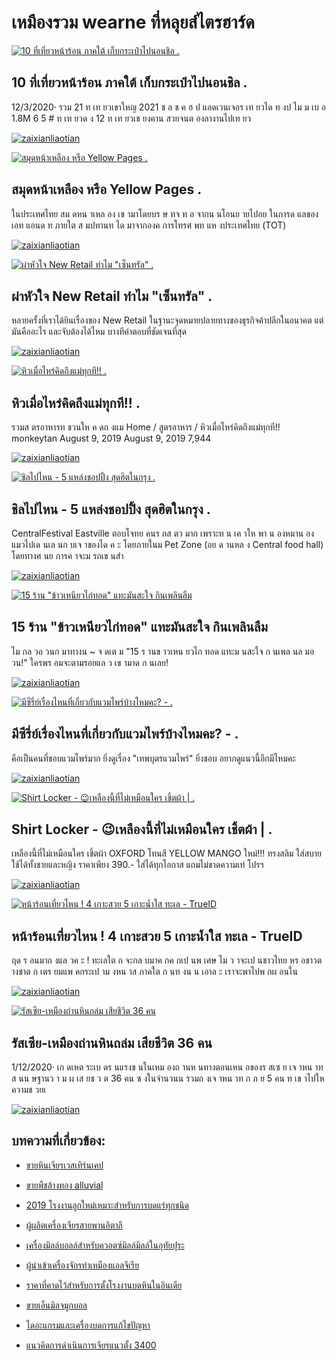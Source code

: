 # เหมืองรวม wearne ที่หลุยส์ไตรฮาร์ด
<a href="https://mnn.zoosnet.net/LR/Chatpre.aspx?id=MNN94995150&p=https://topgrinding.com/" target="_blank">![10 ที่เที่ยวหน้าร้อน ภาคใต้ เก็บกระเป๋าไปนอนชิล .](https://github.com/technlg/images/blob/main/44.jpg)</a>
## 10 ที่เที่ยวหน้าร้อน ภาคใต้ เก็บกระเป๋าไปนอนชิล .
12/3/2020· รวม 21 ท เท ยวเขาใหญ 2021 ช ล ช ค ฮ ป แอดเวนเจอร เท ยวได ท งป ไม ม เบ อ 1.8M 6 5 # ท เท ยวด ง 12 ท เท ยวเช ยงคาน สวยจนต องลางานไปเท ยว 
<a href="https://mnn.zoosnet.net/LR/Chatpre.aspx?id=MNN94995150&p=https://topgrinding.com/" target="_blank"><img src="https://github.com/technlg/images/raw/main/chat11.jpg" alt="zaixianliaotian"/></a><a href="//whatsapp.shibangsoft.com/WhatsApp.php" ><img src="https://github.com/technlg/images/raw/main/chat11.png" alt=""></a>
<a href="https://mnn.zoosnet.net/LR/Chatpre.aspx?id=MNN94995150&p=https://topgrinding.com/" target="_blank">![สมุดหน้าเหลือง หรือ Yellow Pages .](https://github.com/technlg/images/blob/main/31.jpg)</a>
## สมุดหน้าเหลือง หรือ Yellow Pages .
ในประเทศไทย สม ดหน าเหล อง เข ามาโดยบร ษ ทจ ท อ จากน นโอนย ายไปอย ในการด แลของ เอท แอนด ท ภายใต ส มปทานท ได มาจากองค การโทรศ พท แห งประเทศไทย (TOT)
<a href="https://mnn.zoosnet.net/LR/Chatpre.aspx?id=MNN94995150&p=https://topgrinding.com/" target="_blank"><img src="https://github.com/technlg/images/raw/main/chat11.jpg" alt="zaixianliaotian"/></a><a href="//whatsapp.shibangsoft.com/WhatsApp.php" ><img src="https://github.com/technlg/images/raw/main/chat11.png" alt=""></a>
<a href="https://mnn.zoosnet.net/LR/Chatpre.aspx?id=MNN94995150&p=https://topgrinding.com/" target="_blank">![ผ่าหัวใจ New Retail ทำไม "เซ็นทรัล" .](https://github.com/technlg/images/blob/main/25.jpg)</a>
## ผ่าหัวใจ New Retail ทำไม "เซ็นทรัล" .
หลายครั้งที่เราได้ยินเรื่องของ New Retail ในฐานะจุดหมายปลายทางของธุรกิจค้าปลีกในอนาคต แต่มันคืออะไร และจับต้องได้ไหม บางทีคำตอบที่ชัดเจนที่สุด 
<a href="https://mnn.zoosnet.net/LR/Chatpre.aspx?id=MNN94995150&p=https://topgrinding.com/" target="_blank"><img src="https://github.com/technlg/images/raw/main/chat11.jpg" alt="zaixianliaotian"/></a><a href="//whatsapp.shibangsoft.com/WhatsApp.php" ><img src="https://github.com/technlg/images/raw/main/chat11.png" alt=""></a>
<a href="https://mnn.zoosnet.net/LR/Chatpre.aspx?id=MNN94995150&p=https://topgrinding.com/" target="_blank">![หิวเมื่อไหร่คิดถึงแม่ทุกที!! .](https://github.com/technlg/images/blob/main/19.jpg)</a>
## หิวเมื่อไหร่คิดถึงแม่ทุกที!! .
รวมส ตรอาหารท ชวนให ค ดถ งแม Home / สูตรอาหาร / หิวเมื่อไหร่คิดถึงแม่ทุกที!! monkeytan August 9, 2019 August 9, 2019 7,944
<a href="https://mnn.zoosnet.net/LR/Chatpre.aspx?id=MNN94995150&p=https://topgrinding.com/" target="_blank"><img src="https://github.com/technlg/images/raw/main/chat11.jpg" alt="zaixianliaotian"/></a><a href="//whatsapp.shibangsoft.com/WhatsApp.php" ><img src="https://github.com/technlg/images/raw/main/chat11.png" alt=""></a>
<a href="https://mnn.zoosnet.net/LR/Chatpre.aspx?id=MNN94995150&p=https://topgrinding.com/" target="_blank">![ชิลไปไหน - 5 แหล่งชอปปิ้ง สุดฮิตในกรุง .](https://github.com/technlg/images/blob/main/57.jpg)</a>
## ชิลไปไหน - 5 แหล่งชอปปิ้ง สุดฮิตในกรุง .
CentralFestival Eastville ตอบโจทย คนร กส ตว มาก เพราะท น เค าให พา น องหมาน องแมวไปเด นเล นก บเจ าของได ค ะ โดยภายในม Pet Zone (อย ด านหล ง Central food hall) โดยทางศ นย การค าจะม รถเข นสำ 
<a href="https://mnn.zoosnet.net/LR/Chatpre.aspx?id=MNN94995150&p=https://topgrinding.com/" target="_blank"><img src="https://github.com/technlg/images/raw/main/chat11.jpg" alt="zaixianliaotian"/></a><a href="//whatsapp.shibangsoft.com/WhatsApp.php" ><img src="https://github.com/technlg/images/raw/main/chat11.png" alt=""></a>
<a href="https://mnn.zoosnet.net/LR/Chatpre.aspx?id=MNN94995150&p=https://topgrinding.com/" target="_blank">![15 ร้าน "ข้าวเหนียวไก่ทอด" แทะมันสะใจ กินเพลินลืม ](https://github.com/technlg/images/blob/main/39.jpg)</a>
## 15 ร้าน "ข้าวเหนียวไก่ทอด" แทะมันสะใจ กินเพลินลืม 
ไม กล วอ วนก มาทางน ~ จ ดเต ม "15 ร านข าวเหน ยวไก ทอด แทะม นสะใจ ก นเพล นล มอ วน!" ใครพร อมจะตามรอยแล ว เข ามาด ก นเลย!
<a href="https://mnn.zoosnet.net/LR/Chatpre.aspx?id=MNN94995150&p=https://topgrinding.com/" target="_blank"><img src="https://github.com/technlg/images/raw/main/chat11.jpg" alt="zaixianliaotian"/></a><a href="//whatsapp.shibangsoft.com/WhatsApp.php" ><img src="https://github.com/technlg/images/raw/main/chat11.png" alt=""></a>
<a href="https://mnn.zoosnet.net/LR/Chatpre.aspx?id=MNN94995150&p=https://topgrinding.com/" target="_blank">![มีซีรี่ย์เรื่องไหนที่เกี่ยวกับแวมไพร์บ้างไหมคะ? - .](https://github.com/technlg/images/blob/main/1.jpg)</a>
## มีซีรี่ย์เรื่องไหนที่เกี่ยวกับแวมไพร์บ้างไหมคะ? - .
คือเป็นคนที่ชอบแวมไพร์มาก ยิ่งดูเรื่อง &quot;เทพบุตรแวมไพร์&quot; ยิ่งชอบ อยากดูแนวนี้อีกมีไหมคะ
<a href="https://mnn.zoosnet.net/LR/Chatpre.aspx?id=MNN94995150&p=https://topgrinding.com/" target="_blank"><img src="https://github.com/technlg/images/raw/main/chat11.jpg" alt="zaixianliaotian"/></a><a href="//whatsapp.shibangsoft.com/WhatsApp.php" ><img src="https://github.com/technlg/images/raw/main/chat11.png" alt=""></a>
<a href="https://mnn.zoosnet.net/LR/Chatpre.aspx?id=MNN94995150&p=https://topgrinding.com/" target="_blank">![Shirt Locker - 😉เหลืองนี้ที่ไม่เหมือนใคร เชิ้ตผ้า | .](https://github.com/technlg/images/blob/main/27.jpg)</a>
## Shirt Locker - 😉เหลืองนี้ที่ไม่เหมือนใคร เชิ้ตผ้า | .
เหลืองนี้ที่ไม่เหมือนใคร เชิ้ตผ้า OXFORD โทนสี YELLOW MANGO ใหม่!!! ทรงสลิม ใส่สบาย ใช้ได้ทั้งชายและหญิง ราคาเพียง 390.- ใส่ได้ทุกโอกาส แถมไม่ขาดความเท่ โปรฯ 
<a href="https://mnn.zoosnet.net/LR/Chatpre.aspx?id=MNN94995150&p=https://topgrinding.com/" target="_blank"><img src="https://github.com/technlg/images/raw/main/chat11.jpg" alt="zaixianliaotian"/></a><a href="//whatsapp.shibangsoft.com/WhatsApp.php" ><img src="https://github.com/technlg/images/raw/main/chat11.png" alt=""></a>
<a href="https://mnn.zoosnet.net/LR/Chatpre.aspx?id=MNN94995150&p=https://topgrinding.com/" target="_blank">![หน้าร้อนเที่ยวไหน ! 4 เกาะสวย 5 เกาะน้ำใส ทะเล  - TrueID](https://github.com/technlg/images/blob/main/27.jpg)</a>
## หน้าร้อนเที่ยวไหน ! 4 เกาะสวย 5 เกาะน้ำใส ทะเล  - TrueID
ฤด ร อนมาถ งแล วค ะ ! ทะเลใต ก จะกล บมาค กค กเป นพ เศษ ไม ว าจะเป นชาวไทย หร อชาวต างชาต ก เตร ยมแพ คกระเป าม งหน าส ภาคใต ก นท งน น เอาล ะ เราจะพาไปพ กผ อนใน 
<a href="https://mnn.zoosnet.net/LR/Chatpre.aspx?id=MNN94995150&p=https://topgrinding.com/" target="_blank"><img src="https://github.com/technlg/images/raw/main/chat11.jpg" alt="zaixianliaotian"/></a><a href="//whatsapp.shibangsoft.com/WhatsApp.php" ><img src="https://github.com/technlg/images/raw/main/chat11.png" alt=""></a>
<a href="https://mnn.zoosnet.net/LR/Chatpre.aspx?id=MNN94995150&p=https://topgrinding.com/" target="_blank">![รัสเซีย-เหมืองถ่านหินถล่ม เสียชีวิต 36 คน](https://github.com/technlg/images/blob/main/20.jpg)</a>
## รัสเซีย-เหมืองถ่านหินถล่ม เสียชีวิต 36 คน
1/12/2020· เก ดเหต ระเบ ดร นแรงข นในเหม องถ านห นทางตอนเหน อของร สเซ ย เจ าหน าท ส นน ษฐานว า ม ผ เส ยช ว ต 36 คน ซ งในจำนวนน รวมถ งเจ าหน าท ก ภ ย 5 คน ท เข าไปให ความช วยเ 
<a href="https://mnn.zoosnet.net/LR/Chatpre.aspx?id=MNN94995150&p=https://topgrinding.com/" target="_blank"><img src="https://github.com/technlg/images/raw/main/chat11.jpg" alt="zaixianliaotian"/></a><a href="//whatsapp.shibangsoft.com/WhatsApp.php" ><img src="https://github.com/technlg/images/raw/main/chat11.png" alt=""></a>
## บทความที่เกี่ยวข้อง:
* [ขายหินเจียรเวสเทิร์นเคป](%E0%B8%82%E0%B8%B2%E0%B8%A2%E0%B8%AB%E0%B8%B4%E0%B8%99%E0%B9%80%E0%B8%88%E0%B8%B5%E0%B8%A2%E0%B8%A3%E0%B9%80%E0%B8%A7%E0%B8%AA%E0%B9%80%E0%B8%97%E0%B8%B4%E0%B8%A3%E0%B9%8C%E0%B8%99%E0%B9%80%E0%B8%84%E0%B8%9B.md)
* [ขายพืชล้างทอง alluvial](%E0%B8%82%E0%B8%B2%E0%B8%A2%E0%B8%9E%E0%B8%B7%E0%B8%8A%E0%B8%A5%E0%B9%89%E0%B8%B2%E0%B8%87%E0%B8%97%E0%B8%AD%E0%B8%87%20alluvial.md)
* [2019 โรงงานลูกใหม่เหมาะสำหรับการบดแร่ทุกชนิด](2019%20%E0%B9%82%E0%B8%A3%E0%B8%87%E0%B8%87%E0%B8%B2%E0%B8%99%E0%B8%A5%E0%B8%B9%E0%B8%81%E0%B9%83%E0%B8%AB%E0%B8%A1%E0%B9%88%E0%B9%80%E0%B8%AB%E0%B8%A1%E0%B8%B2%E0%B8%B0%E0%B8%AA%E0%B8%B3%E0%B8%AB%E0%B8%A3%E0%B8%B1%E0%B8%9A%E0%B8%81%E0%B8%B2%E0%B8%A3%E0%B8%9A%E0%B8%94%E0%B9%81%E0%B8%A3%E0%B9%88%E0%B8%97%E0%B8%B8%E0%B8%81%E0%B8%8A%E0%B8%99%E0%B8%B4%E0%B8%94.md)
* [ผู้ผลิตเครื่องเจียรสายพานอิตาลี](%E0%B8%9C%E0%B8%B9%E0%B9%89%E0%B8%9C%E0%B8%A5%E0%B8%B4%E0%B8%95%E0%B9%80%E0%B8%84%E0%B8%A3%E0%B8%B7%E0%B9%88%E0%B8%AD%E0%B8%87%E0%B9%80%E0%B8%88%E0%B8%B5%E0%B8%A2%E0%B8%A3%E0%B8%AA%E0%B8%B2%E0%B8%A2%E0%B8%9E%E0%B8%B2%E0%B8%99%E0%B8%AD%E0%B8%B4%E0%B8%95%E0%B8%B2%E0%B8%A5%E0%B8%B5.md)
* [เครื่องมิลล์บอลล์สำหรับควอตซ์มิลล์มิลล์ในอุทัยปุระ](%E0%B9%80%E0%B8%84%E0%B8%A3%E0%B8%B7%E0%B9%88%E0%B8%AD%E0%B8%87%E0%B8%A1%E0%B8%B4%E0%B8%A5%E0%B8%A5%E0%B9%8C%E0%B8%9A%E0%B8%AD%E0%B8%A5%E0%B8%A5%E0%B9%8C%E0%B8%AA%E0%B8%B3%E0%B8%AB%E0%B8%A3%E0%B8%B1%E0%B8%9A%E0%B8%84%E0%B8%A7%E0%B8%AD%E0%B8%95%E0%B8%8B%E0%B9%8C%E0%B8%A1%E0%B8%B4%E0%B8%A5%E0%B8%A5%E0%B9%8C%E0%B8%A1%E0%B8%B4%E0%B8%A5%E0%B8%A5%E0%B9%8C%E0%B9%83%E0%B8%99%E0%B8%AD%E0%B8%B8%E0%B8%97%E0%B8%B1%E0%B8%A2%E0%B8%9B%E0%B8%B8%E0%B8%A3%E0%B8%B0.md)
* [ผู้นำเข้าเครื่องจักรทำเหมืองแอลจีเรีย](%E0%B8%9C%E0%B8%B9%E0%B9%89%E0%B8%99%E0%B8%B3%E0%B9%80%E0%B8%82%E0%B9%89%E0%B8%B2%E0%B9%80%E0%B8%84%E0%B8%A3%E0%B8%B7%E0%B9%88%E0%B8%AD%E0%B8%87%E0%B8%88%E0%B8%B1%E0%B8%81%E0%B8%A3%E0%B8%97%E0%B8%B3%E0%B9%80%E0%B8%AB%E0%B8%A1%E0%B8%B7%E0%B8%AD%E0%B8%87%E0%B9%81%E0%B8%AD%E0%B8%A5%E0%B8%88%E0%B8%B5%E0%B9%80%E0%B8%A3%E0%B8%B5%E0%B8%A2.md)
* [ราคาที่คาดไว้สำหรับการตั้งโรงงานบดหินในอินเดีย](%E0%B8%A3%E0%B8%B2%E0%B8%84%E0%B8%B2%E0%B8%97%E0%B8%B5%E0%B9%88%E0%B8%84%E0%B8%B2%E0%B8%94%E0%B9%84%E0%B8%A7%E0%B9%89%E0%B8%AA%E0%B8%B3%E0%B8%AB%E0%B8%A3%E0%B8%B1%E0%B8%9A%E0%B8%81%E0%B8%B2%E0%B8%A3%E0%B8%95%E0%B8%B1%E0%B9%89%E0%B8%87%E0%B9%82%E0%B8%A3%E0%B8%87%E0%B8%87%E0%B8%B2%E0%B8%99%E0%B8%9A%E0%B8%94%E0%B8%AB%E0%B8%B4%E0%B8%99%E0%B9%83%E0%B8%99%E0%B8%AD%E0%B8%B4%E0%B8%99%E0%B9%80%E0%B8%94%E0%B8%B5%E0%B8%A2.md)
* [ขายเอ็นมิลจมูกบอล](%E0%B8%82%E0%B8%B2%E0%B8%A2%E0%B9%80%E0%B8%AD%E0%B9%87%E0%B8%99%E0%B8%A1%E0%B8%B4%E0%B8%A5%E0%B8%88%E0%B8%A1%E0%B8%B9%E0%B8%81%E0%B8%9A%E0%B8%AD%E0%B8%A5.md)
* [ไดอะแกรมและเครื่องบดการแก้ไขปัญหา](%E0%B9%84%E0%B8%94%E0%B8%AD%E0%B8%B0%E0%B9%81%E0%B8%81%E0%B8%A3%E0%B8%A1%E0%B9%81%E0%B8%A5%E0%B8%B0%E0%B9%80%E0%B8%84%E0%B8%A3%E0%B8%B7%E0%B9%88%E0%B8%AD%E0%B8%87%E0%B8%9A%E0%B8%94%E0%B8%81%E0%B8%B2%E0%B8%A3%E0%B9%81%E0%B8%81%E0%B9%89%E0%B9%84%E0%B8%82%E0%B8%9B%E0%B8%B1%E0%B8%8D%E0%B8%AB%E0%B8%B2.md)
* [แนวคิดการดำเนินการเจียรแนวตั้ง 3400](%E0%B9%81%E0%B8%99%E0%B8%A7%E0%B8%84%E0%B8%B4%E0%B8%94%E0%B8%81%E0%B8%B2%E0%B8%A3%E0%B8%94%E0%B8%B3%E0%B9%80%E0%B8%99%E0%B8%B4%E0%B8%99%E0%B8%81%E0%B8%B2%E0%B8%A3%E0%B9%80%E0%B8%88%E0%B8%B5%E0%B8%A2%E0%B8%A3%E0%B9%81%E0%B8%99%E0%B8%A7%E0%B8%95%E0%B8%B1%E0%B9%89%E0%B8%87%203400.md)
